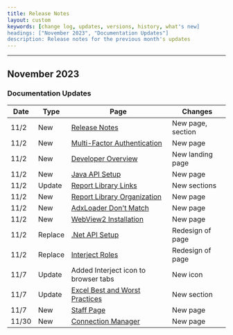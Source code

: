 ```yaml
---
title: Release Notes
layout: custom
keywords: [change log, updates, versions, history, what's new]
headings: ["November 2023", "Documentation Updates"]
description: Release notes for the previous month's updates
---
```

* * *

## November 2023

### Documentation Updates

| Date | Type | Page | Changes |
|---|---|---|---|
| 11/2 | New | [Release Notes](/wReleaseNotes/2023-11_ReleaseNotes.html) | New page, section |
| 11/2 | New | [Multi-Factor Authentication](/wPortal/MFA.html) | New page |
| 11/2 | New | [Developer Overview](/wApi/DeveloperMain.html) | New landing page |
| 11/2 | New | [Java API Setup](/wApi/java-api-setup.html) | New page |
| 11/2 | Update | [Report Library Links](/wAbout/ReportLibraryLinks.html) | New sections |
| 11/2 | New | [Report Library Organization](/wAbout/ReportLibraryOrganization.html) | New page |
| 11/2 | New | [AdxLoader Don't Match](/wTroubleshoot/AdxLoader.html) | New page |
| 11/2 | New | [WebView2 Installation](/wTroubleshoot/WebView2.html) | New page |
| 11/2 | Replace | [.Net API Setup](/wApi/dot-net-api-setup.html) | Redesign of page |
| 11/2 | Replace | [Interject Roles](/wPortal/INTERJECT-Roles.html) | Redesign of page |
| 11/7 | Update | Added Interject icon to browser tabs | New icon |
| 11/7 | Update | [Excel Best and Worst Practices](/wGetStarted/Excel-Best-and-Worst-Practices.html) | New section |
| 11/7 | New | [Staff Page](/wPortal/StaffPage.html) | New page |
| 11/30 | New | [Connection Manager](/wDeveloper/ConnectionManager.html) | New page |
